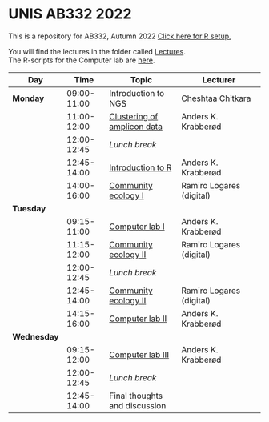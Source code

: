 # UNIS AB332 2022 

This is a repository for AB332, Autumn 2022
[Click here for R setup. ](setup/)


You will find the lectures in the folder called [Lectures](Lectures/).  
The R-scripts for the Computer lab are [here](computer_lab/).


| Day           | Time        | Topic                                                          | Lecturer                 |
| ------------- | ----------- | -------------------------------------------------------------- | ------------------------ |
| **Monday**    | 09:00-11:00 | Introduction to NGS                                            | Cheshtaa Chitkara        |
|               | 11:00-12:00 | [Clustering of amplicon data](Lectures/Clustering_lecture.pdf) | Anders K. Krabberød      |
|               | 12:00-12:45 | _Lunch break_                                                  |                          |
|               | 12:45-14:00 | [Introduction to R](Introduction_to_R)                         | Anders K. Krabberød      |
|               | 14:00-16:00 | [Community ecology I](Lectures/Community.Ecology.pdf)                                            | Ramiro Logares (digital) |
| **Tuesday**   |             |                                                                |                          |
|               | 09:15-11:00 | [Computer lab I](computer_lab/)                                | Anders K. Krabberød      |
|               | 11:15-12:00 |[ Community ecology II ](Lectures/Clustering_lecture.pdf)                                          | Ramiro Logares (digital) |
|               | 12:00-12:45 | _Lunch break_                                                  |                          |
|               | 12:45-14:00 | [Community ecology II](Lectures/Community.Ecology.pdf)                                           | Ramiro Logares (digital) |
|               | 14:15-16:00 | [Computer lab II](computer_lab/)                               | Anders K. Krabberød      |
| **Wednesday**    |             |                                                                |                          |
|               | 09:15-12:00 | [Computer lab III](computer_lab/)                              | Anders K. Krabberød      |
|               | 12:00-12:45 | _Lunch break_                                                  |                          |
|               | 12:45-14:00 | Final thoughts and discussion                                  |                          |